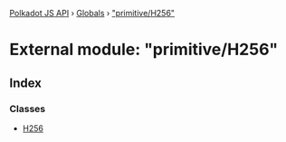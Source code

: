 [Polkadot JS API](../README.md) › [Globals](../globals.md) › ["primitive/H256"](_primitive_h256_.md)

# External module: "primitive/H256"

## Index

### Classes

* [H256](../classes/_primitive_h256_.h256.md)
